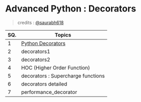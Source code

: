 # **Advanced Python** : Decorators
> credits : [@saurabh618](https://github.com/saurabh618 "Saurabh Agarwal")

| SQ. | Topics                                                                      |
| --- | --------------------------------------------------------------------------- |
| 1   | [Python Decorators](https://www.programiz.com/python-programming/decorator) |
| 2   | decorators1                                                                 |
| 3   | decorators2                                                                 |
| 4   | HOC (Higher Order Function)                                                 |
| 5   | decorators : Supercharge functions                                          |
| 6   | decorators detailed                                                         |
| 7   | performance\_decorator                                                      |
